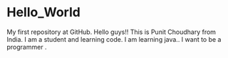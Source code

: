 # Hello_World
My first repository at GitHub.
Hello guys!! This is Punit Choudhary from India.
I am a student and learning code. I am learning java..
I want to be a programmer .
